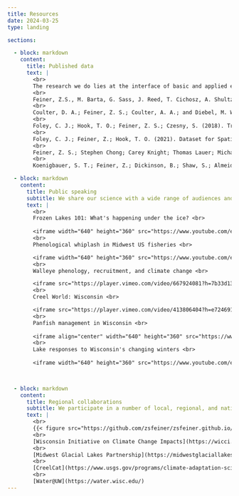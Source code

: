 ```yaml
---
title: Resources
date: 2024-03-25
type: landing

sections:

  - block: markdown
    content:
      title: Published data
      text: |
        <br>
        The research we do lies at the interface of basic and applied ecology.  Broadly, we work to understand how human interactions with freshwater ecosystems, including fishing, lake and fisheries management practices, and climate change, alter evolutionary and ecological processes in inland lakes, rivers, and the Great Lakes.  By understanding these responses, we can develop new approaches and practices for fisheries management in a rapidly changing landscape.
        <br>
        Feiner, Z.S., M. Barta, G. Sass, J. Reed, T. Cichosz, A. Shultz, and M. Luehring. 2023. Walleye spawning, ice phenology, and covariate data for Upper Midwestern Lakes: 1939-2019 ver 1. Environmental Data Initiative. https://doi.org/10.6073/pasta/f7a55f08dfe2a9514067e5c633313ef4. (Accessed 2024-04-30).
        <br>
        Coulter, D. A.; Feiner, Z. S.; Coulter, A. A.; and Diebel, M. W., "Current and Predicted Future Environmental Conditions for 38 Wisconsin, USA rivers" (2022). NRM Departmental Data Sets. 5. https://openprairie.sdstate.edu/nrm_datasets/5
        <br>
        Foley, C. J.; Hook, T. O.; Feiner, Z. S.; Czesny, S. (2018). Trophic indicator data for fishes collected from nearshore Lake Michigan in 2010. Purdue University Research Repository. doi:10.4231/R7DJ5CW0
        <br>
        Foley, C. J.; Feiner, Z.; Hook, T. O. (2021). Dataset for Spatial Patterns in Dry Weight of Nearshore Lake Michigan Prey Fishes. Purdue University Research Repository. doi:10.4231/5R2C-EN42
        <br>
        Feiner, Z. S.; Stephen Chong; Carey Knight; Thomas Lauer; Michael Thomas; Jeffrey Tyson; Hook, T. O. (2015). Rapidly shifting maturation schedules following reducedcommercial harvest in a freshwater ﬁsh. (Version 2.0). Purdue University Research Repository. doi:10.4231/R7V69GJV
        <br>
        Koenigbauer, S. T.; Feiner, Z.; Dickinson, B.; Shaw, S.; Almeida, Z.; DuFour, M.; Gatch, A.; Schraidt, C.; Hook, T. O. (2024). Data for: Egg size scales negatively with system size in a periodic fish species. Purdue University Research Repository. doi:10.4231/A420-R024

  - block: markdown
    content:
      title: Public speaking
      subtitle: We share our science with a wide range of audiences and settings.  Find a few recorded talks on everything from creel surveys to climate change below.  If you're interested in someone giving a talk to your group, please get in touch!
      text: |
        <br>
        Frozen Lakes 101: What's happening under the ice? <br>
        
        <iframe width="640" height="360" src="https://www.youtube.com/embed/uMO0dYROWjo" title="&quot;Frozen Lakes&quot; 101: What&#39;s Under the Ice?" frameborder="0" allow="accelerometer; autoplay; clipboard-write; encrypted-media; gyroscope; picture-in-picture; web-share" referrerpolicy="strict-origin-when-cross-origin" allowfullscreen></iframe>
        <br>
        Phenological whiplash in Midwest US fisheries <br>

        <iframe width="640" height="360" src="https://www.youtube.com/embed/qG0MBgxfIug" title="Phenological whiplash in Midwest US fisheries" frameborder="0" allow="accelerometer; autoplay; clipboard-write; encrypted-media; gyroscope; picture-in-picture; web-share" referrerpolicy="strict-origin-when-cross-origin" allowfullscreen></iframe>
        <br>
        Walleye phenology, recruitment, and climate change <br>

        <iframe src="https://player.vimeo.com/video/667924081?h=7b33d13570" width="640" height="360" frameborder="0" allow="autoplay; fullscreen; picture-in-picture" allowfullscreen></iframe>
        <br>
        Creel World: Wisconsin <br>

        <iframe src="https://player.vimeo.com/video/413806404?h=e724691381" width="640" height="360" frameborder="0" allow="autoplay; fullscreen; picture-in-picture" allowfullscreen></iframe>
        <br>
        Panfish management in Wisconsin <br>
        
        <iframe align="center" width="640" height="360" src="https://www.youtube.com/embed/mqXlEtDyzto" title="Panfish management in Wisconsin – Off the Record Podcast Ep. 14" frameborder="0" allow="accelerometer; autoplay; clipboard-write; encrypted-media; gyroscope; picture-in-picture; web-share" referrerpolicy="strict-origin-when-cross-origin" allowfullscreen></iframe> 
        <br>
        Lake responses to Wisconsin's changing winters <br>
        
        <iframe width="640" height="360" src="https://www.youtube.com/embed/h_ng6T18Ghc" title="December 7, 2023 - Quarterly Meeting - Lake Reponses to Wisconsin&#39;s Changing Winters" frameborder="0" allow="accelerometer; autoplay; clipboard-write; encrypted-media; gyroscope; picture-in-picture; web-share" referrerpolicy="strict-origin-when-cross-origin" allowfullscreen></iframe>

        

  - block: markdown
    content:
      title: Regional collaborations
      subtitle: We participate in a number of local, regional, and national collaborations to share data and improve management of our aquatic resources. Check them out below!
      text: |
        <br> 
        {{< figure src="https://github.com/zsfeiner/zsfeiner.github.io/blob/main/assets/media/WICCILogo.jpg" title="" link="https://wicci.wisc.edu/fisheries-working-group" alt="WICCI logo" >}}
        <br>
        [Wisconsin Initiative on Climate Change Impacts](https://wicci.wisc.edu/fisheries-working-group/) 
        <br>
        [Midwest Glacial Lakes Partnership](https://midwestglaciallakes.org/) 
        <br>
        [CreelCat](https://www.usgs.gov/programs/climate-adaptation-science-centers/science/us-inland-creel-and-angler-survey-catalog) 
        <br>
        [Water@UW](https://water.wisc.edu/)
---
```

